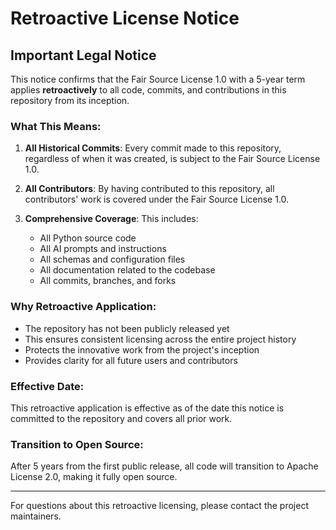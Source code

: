 # Retroactive License Notice

## Important Legal Notice

This notice confirms that the Fair Source License 1.0 with a 5-year term applies **retroactively** to all code, commits, and contributions in this repository from its inception.

### What This Means:

1. **All Historical Commits**: Every commit made to this repository, regardless of when it was created, is subject to the Fair Source License 1.0.

2. **All Contributors**: By having contributed to this repository, all contributors' work is covered under the Fair Source License 1.0.

3. **Comprehensive Coverage**: This includes:
   - All Python source code
   - All AI prompts and instructions
   - All schemas and configuration files
   - All documentation related to the codebase
   - All commits, branches, and forks

### Why Retroactive Application:

- The repository has not been publicly released yet
- This ensures consistent licensing across the entire project history
- Protects the innovative work from the project's inception
- Provides clarity for all future users and contributors

### Effective Date:

This retroactive application is effective as of the date this notice is committed to the repository and covers all prior work.

### Transition to Open Source:

After 5 years from the first public release, all code will transition to Apache License 2.0, making it fully open source.

---

For questions about this retroactive licensing, please contact the project maintainers.